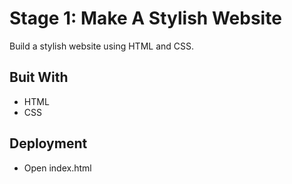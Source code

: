 # Stage 1: Make A Stylish Website
Build a stylish website using HTML and CSS.

## Buit With
* HTML
* CSS

## Deployment
* Open index.html 
